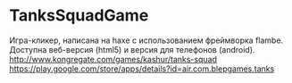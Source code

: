 # TanksSquadGame
Игра-кликер, написана на haxe с использованием фреймворка flambe. Доступна веб-версия (html5) и версия для телефонов (android).
http://www.kongregate.com/games/kashur/tanks-squad
https://play.google.com/store/apps/details?id=air.com.blepgames.tanks
